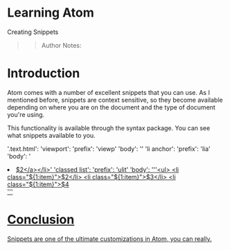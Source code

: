 <!-- .slide: data-state="title" -->
# Learning Atom
Creating Snippets

> > Author Notes:

# Introduction
Atom comes with a number of excellent snippets that you can use. As I mentioned before, snippets are context sensitive, so they become available depending on where you are on the document and the type of document you're using.

This functionality is available through the syntax package. You can see what snippets available to you.

'.text.html':
  'viewport':
    'prefix': 'viewp'
    'body': '<meta name="viewport" content="width=device-width">'
  'li anchor':
    'prefix': 'lia'
    'body': '<li><a href="${1:http://}">$2</a></li>'
  'classed list':
    'prefix': 'ulit'
    'body': '''<ul>
      <li class="${1:item}">$2</li>
      <li class="${1:item}">$3</li>
      <li class="${1:item}">$4</li>
    </ul>
    '''


# Conclusion
Snippets are one of the ultimate customizations in Atom, you can really.

